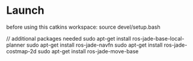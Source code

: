 
Launch
============================


before using this catkins workspace:
source devel/setup.bash

// additional packages needed
sudo apt-get install ros-jade-base-local-planner
sudo apt-get install ros-jade-navfn
sudo apt-get install ros-jade-costmap-2d
sudo apt-get install ros-jade-move-base
